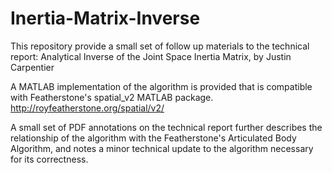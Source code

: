 # Inertia-Matrix-Inverse

This repository provide a small set of follow up materials to the technical report: 
Analytical Inverse of the Joint Space Inertia Matrix, by Justin Carpentier

A MATLAB implementation of the algorithm is provided that is compatible with Featherstone's spatial_v2 MATLAB package. http://royfeatherstone.org/spatial/v2/

A small set of PDF annotations on the technical report further describes the relationship of the algorithm with the Featherstone's Articulated Body Algorithm, and notes a minor technical update to the algorithm necessary for its correctness.
